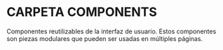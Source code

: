 # CARPETA COMPONENTS
Componentes reutilizables de la interfaz de usuario. Estos componentes son piezas modulares que pueden ser usadas en múltiples páginas.